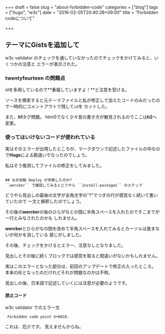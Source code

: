 +++
draft = false
slug = "about-forbidden-code"
categories = ["blog"]
tags = ["hugo", "w3c"]
date = "2016-02-05T20:40:28+09:00"
title = "Forbidden codeについて"

+++

## テーマにGistsを追加して

w3c validator のチェックを通していなかったのでチェックをかけてみると、いくつかの注意と
エラーが表示された。

### twentyfourteen の問題点

idを多用しているので**重複していますよ！**と注意を受ける。

ソースを検索すると元テーマファイルと私が修正して加えたコードのみだったので一時的にコメントアウトで残して``id``を
カットした。

また、**h1**タグ問題。
html5でなく少々昔の書き方が散見されるのでここは**h2**へ変更。

### 使ってはいけないコードが使われている

実はそのエラーが出現したところが、マークダウンで記述したファイルの中なので**Hugo**による勘違いでなったのでしょう。

私はそう推測してファイルの修正をしてみました。

```

## なぜ自動 Deploy が失敗したのか?
``wercker`` で確認してみるとどうやら ``install-packages`` のステップ

```

どうやら見出しの最後の文字が全角文字の"?"でつぎの行が感覚なく続いて書いていたので
一文と解釈したのでしょう。

その後の**wercker**の後のひらがなとの間に半角スペースを入れたのでそこまでが一行とみなされたのかも
しれません。

**wercker**とひらがなの間を改めて半角スペースを入れてみるとカーソルは進まないが何かを消している
感じがしました。

その後、チェックをかけるとエラー、注意なしとなりました。

見出しとその後に続くブロックでは感覚を取ると間違いがないかもしれません。

実はこのエラーとなった部分は、前回のアップデートで修正の入ったところ。
本来の形となったのだけれどそれが問題なのかは不明。

見出しの後、日本語で記述していくには注意が必要のようです。

#### 禁止コード
w3c validator でのエラー文

```
 Forbidden code point U+0010.
```

これは、厄介です。
見えませんからね。
